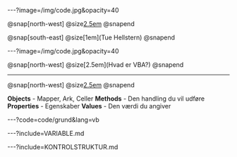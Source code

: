 ---?image=/img/code.jpg&opacity=40

@snap[north-west]
  @size[2.5em](VBA)
@snapend

@snap[south-east]
@size[1em](Tue Hellstern)
@snapend


---?image=/img/code.jpg&opacity=40

@snap[north-west]
  @size[2.5em](Hvad er VBA?)
@snapend

--- 
@snap[north-west]
  @size[2.5em](Grundlæggende)
@snapend

**Objects** - Mapper, Ark, Celler
**Methods** - Den handling du vil udføre
**Properties** - Egenskaber
**Values** - Den værdi du angiver

---?code=code/grund&lang=vb

---?include=VARIABLE.md

---?include=KONTROLSTRUKTUR.md
